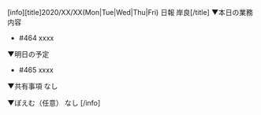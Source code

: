 [info][title]2020/XX/XX(Mon|Tue|Wed|Thu|Fri) 日報 岸良[/title]
▼本日の業務内容
- #464 xxxx

▼明日の予定
- #465 xxxx

▼共有事項
なし

▼ぽえむ（任意）
なし
[/info]